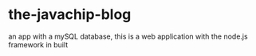 # the-javachip-blog
an app with a mySQL database, this is a web application with the node.js framework in built
